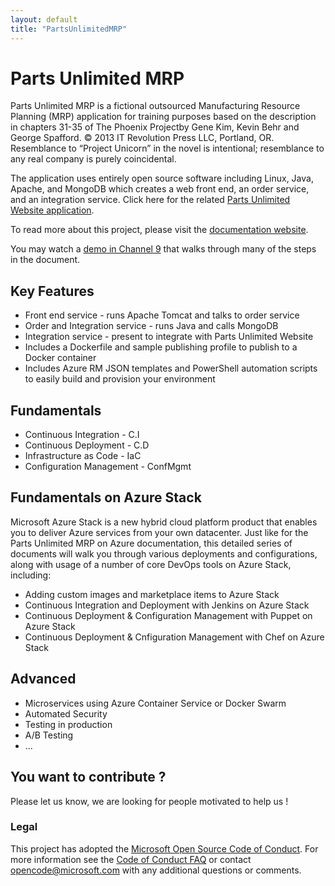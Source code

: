 ```yaml
---
layout: default
title: "PartsUnlimitedMRP"
---
```


# Parts Unlimited MRP

Parts Unlimited MRP is a fictional outsourced Manufacturing Resource Planning (MRP) application for training purposes based on the description in chapters 31-35 of The Phoenix Projectby Gene Kim, Kevin Behr and George Spafford. © 2013 IT Revolution Press LLC, Portland, OR. Resemblance to “Project Unicorn” in the novel is intentional; resemblance to any real company is purely coincidental.

The application uses entirely open source software including Linux, Java, Apache, and MongoDB which creates a web front end, an order service, and an integration service. Click here for the related [Parts Unlimited Website application](http://github.com/microsoft/partsunlimited).

To read more about this project, please visit the [documentation website](http://aka.ms/pumrplabs).

You may watch a [demo in Channel 9](https://channel9.msdn.com/Blogs/TalkDevOps/TalkDevOps--Deploying-a-Java-application-with-VSTS) that walks through many of the steps in the document.

## Key Features ##
- Front end service - runs Apache Tomcat and talks to order service
- Order and Integration service - runs Java and calls MongoDB
- Integration service - present to integrate with Parts Unlimited Website
- Includes a Dockerfile and sample publishing profile to publish to a Docker container
- Includes Azure RM JSON templates and PowerShell automation scripts to easily build and provision your environment

## Fundamentals
- Continuous Integration - C.I
- Continuous Deployment - C.D
- Infrastructure as Code - IaC
- Configuration Management - ConfMgmt

## Fundamentals on Azure Stack
Microsoft Azure Stack is a new hybrid cloud platform product that enables you to deliver Azure services from your own datacenter. Just like for the Parts Unlimited MRP on Azure documentation, this detailed series of documents will walk you through various deployments and configurations, along with usage of a number of core DevOps tools on Azure Stack, including:
- Adding custom images and marketplace items to Azure Stack
- Continuous Integration and Deployment with Jenkins on Azure Stack
- Continuous Deployment & Configuration Management with Puppet on Azure Stack
- Continuous Deployment & Cnfiguration Management with Chef on Azure Stack

## Advanced
- Microservices using Azure Container Service or Docker Swarm
- Automated Security
- Testing in production
- A/B Testing
- ...

## You want to contribute ?
Please let us know, we are looking for people motivated to help us !


### Legal
This project has adopted the [Microsoft Open Source Code of Conduct](https://opensource.microsoft.com/codeofconduct/). 
For more information see the [Code of Conduct FAQ](https://opensource.microsoft.com/codeofconduct/faq/) or contact [opencode@microsoft.com](mailto:opencode@microsoft.com) with any additional questions or comments.
